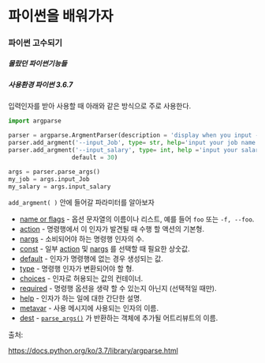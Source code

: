 # 파이썬을 배워가자

### 파이썬 고수되기



##### 몰랐던 파이썬기능들

##### 사용환경 파이썬 3.6.7



입력인자를 받아 사용할 때 아래와 같은 방식으로 주로 사용한다.

```python
import argparse

parser = argparse.ArgmentParser(description = 'display when you input -h')
parser.add_argment('--input_Job', type= str, help='input your job name')
parser.add_argment('--input_salary', type= int, help ='input your salary',
                  default = 30)

args = parser.parse_args()
my_job = args.input_Job
my_salary = args.input_salary

```



`add_argment( )` 안에 들어갈 파라미터를 알아보자

- [name or flags](https://docs.python.org/ko/3.7/library/argparse.html#name-or-flags) - 옵션 문자열의 이름이나 리스트, 예를 들어 `foo` 또는 `-f, --foo`.
- [action](https://docs.python.org/ko/3.7/library/argparse.html#action) - 명령행에서 이 인자가 발견될 때 수행 할 액션의 기본형.
- [nargs](https://docs.python.org/ko/3.7/library/argparse.html#nargs) - 소비되어야 하는 명령행 인자의 수.
- [const](https://docs.python.org/ko/3.7/library/argparse.html#const) - 일부 [action](https://docs.python.org/ko/3.7/library/argparse.html#action) 및 [nargs](https://docs.python.org/ko/3.7/library/argparse.html#nargs) 를 선택할 때 필요한 상숫값.
- [default](https://docs.python.org/ko/3.7/library/argparse.html#default) - 인자가 명령행에 없는 경우 생성되는 값.
- [type](https://docs.python.org/ko/3.7/library/argparse.html#type) - 명령행 인자가 변환되어야 할 형.
- [choices](https://docs.python.org/ko/3.7/library/argparse.html#choices) - 인자로 허용되는 값의 컨테이너.
- [required](https://docs.python.org/ko/3.7/library/argparse.html#required) - 명령행 옵션을 생략 할 수 있는지 아닌지 (선택적일 때만).
- [help](https://docs.python.org/ko/3.7/library/argparse.html#help) - 인자가 하는 일에 대한 간단한 설명.
- [metavar](https://docs.python.org/ko/3.7/library/argparse.html#metavar) - 사용 메시지에 사용되는 인자의 이름.
- [dest](https://docs.python.org/ko/3.7/library/argparse.html#dest) - [`parse_args()`](https://docs.python.org/ko/3.7/library/argparse.html#argparse.ArgumentParser.parse_args) 가 반환하는 객체에 추가될 어트리뷰트의 이름.





출처:

https://docs.python.org/ko/3.7/library/argparse.html